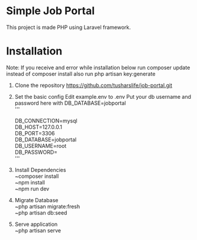 # Simple Job Portal
This project is made PHP using Laravel framework.

# Installation

Note: If you receive and error while installation below
run composer update instead of composer install also run php artisan key:generate

1. Clone the repository
https://github.com/tusharslife/job-portal.git

2. Set the basic config
Edit example.env to .env
Put your db username and password here with DB_DATABASE=jobportal <br />
'''

    DB_CONNECTION=mysql <br />
    DB_HOST=127.0.0.1 <br />
    DB_PORT=3306 <br />
    DB_DATABASE=jobportal <br />
    DB_USERNAME=root <br />
    DB_PASSWORD= <br />
    '''

3. Install Dependencies <br />
~composer install <br />
~npm install <br />
~npm run dev <br />

4. Migrate Database <br />
~php artisan migrate:fresh <br />
~php artisan db:seed <br />

5. Serve application <br />
~php artisan serve <br />
